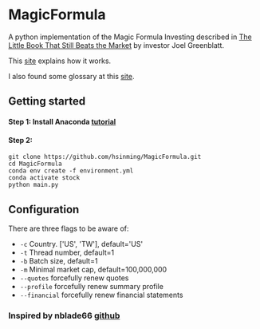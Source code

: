 # MagicFormula
A python implementation of the Magic Formula Investing described in [The Little Book That Still Beats the Market](https://www.amazon.com/Little-Still-Market-Books-Profits-ebook/dp/B003VWCQB0) by investor Joel Greenblatt.

This [site](https://www.valuesignals.com/Glossary/Details/Greenblatt_Magic_Formula/13381) explains how it works.

I also found some glossary at this [site](https://www.quant-investing.com/glossary).

## Getting started

#### Step 1: Install Anaconda [tutorial](https://docs.anaconda.com/anaconda/install/index.html)
#### Step 2: 
```
git clone https://github.com/hsinming/MagicFormula.git
cd MagicFormula
conda env create -f environment.yml
conda activate stock
python main.py
```

## Configuration

There are three flags to be aware of:

* `-c`    Country. ['US', 'TW'], default='US'
* `-t`    Thread number, default=1
* `-b`    Batch size, default=1
* `-m`    Minimal market cap, default=100,000,000
* `--quotes`    forcefully renew quotes
* `--profile`    forcefully renew summary profile
* `--financial`    forcefully renew financial statements

### Inspired by nblade66 [github](https://github.com/nblade66/MagicFormula)
